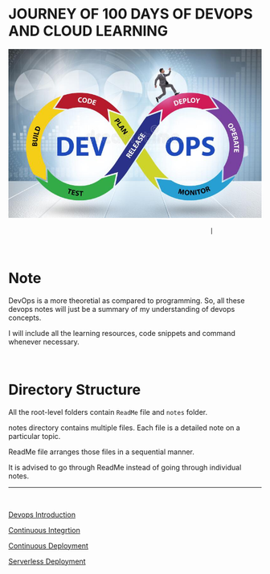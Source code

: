 # JOURNEY OF 100 DAYS OF DEVOPS AND CLOUD LEARNING

[![devops picture](./assets/images/devops-software-development-concept-179685898.jpg)](https://thumbs.dreamstime.com/b/devops-software-development-concept-179685898.jpg)

                                                            |

<!-- | [DevOps Bootcamp](https://www.techworld-with-nana.com/devops-bootcamp)                                                    | 🚧                   |
| [AWS Cloud Practioner](https://digitalcloud.training/aws-certified-cloud-practitioner/)                                   | 🚧                   |
| [VPC Detailed Course](https://www.youtube.com/watch?v=g2JOHLHh4rI&t=1802s)                                                | ✔️                   | -->

<br>

# Note

DevOps is a more theoretial as compared to programming. So, all these devops notes will just be a summary of my understanding of devops concepts.

I will include all the learning resources, code snippets and command whenever necessary.

<br>

# Directory Structure

All the root-level folders contain `ReadMe` file and `notes` folder.

notes directory contains multiple files. Each file is a detailed note on a particular topic.

ReadMe file arranges those files in a sequential manner.

It is advised to go through ReadMe instead of going through individual notes.

<hr>
<br>

[Devops Introduction](./devops-overview)

[Continuous Integrtion](./Continuous-Integration)

[Continuous Deployment](./Continuous-Deployment)

[Serverless Deployment](./Serverless-Deployment/)
